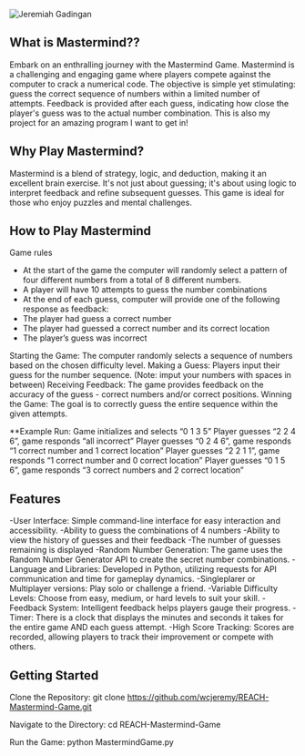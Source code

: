 ![Jeremiah Gadingan](https://github.com/wcjeremy/REACH-Mastermind-Game/assets/116251775/4b029c04-4792-4272-a575-68d559ad0ecd)



## What is Mastermind??
 
Embark on an enthralling journey with the Mastermind Game. Mastermind is a challenging and engaging game where players compete against the computer to crack a numerical code. The objective is simple yet stimulating: guess the correct sequence of numbers within a limited number of attempts. Feedback is provided after each guess, indicating how close the player's guess was to the actual number combination. This is also my project for an amazing program I want to get in!

## Why Play Mastermind?

Mastermind is a blend of strategy, logic, and deduction, making it an excellent brain exercise. It's not just about guessing; it's about using logic to interpret feedback and refine subsequent guesses. This game is ideal for those who enjoy puzzles and mental challenges.

## How to Play Mastermind 

Game rules
-	At the start of the game the computer will randomly select a pattern of four different numbers from a total of 8 different numbers.
-	A player will have 10 attempts to guess the number combinations
-	At the end of each guess, computer will provide one of the following response as feedback:
-	The player had guess a correct number
-	The player had guessed a correct number and its correct location
-	The player’s guess was incorrect

Starting the Game: The computer randomly selects a sequence of numbers based on the chosen difficulty level.
Making a Guess: Players input their guess for the number sequence. (Note: imput your numbers with spaces in between)
Receiving Feedback: The game provides feedback on the accuracy of the guess - correct numbers and/or correct positions.
Winning the Game: The goal is to correctly guess the entire sequence within the given attempts.

**Example Run:
Game initializes and selects “0 1 3 5”
Player guesses “2 2 4 6”, game responds “all incorrect”
Player guesses “0 2 4 6”, game responds “1 correct number and 1 correct location”
Player guesses “2 2 1 1”, game responds “1 correct number and 0 correct location”
Player guesses “0 1 5 6”, game responds “3 correct numbers and 2 correct location”


## Features

-User Interface: Simple command-line interface for easy interaction and accessibility.
 -Ability to guess the combinations of 4 numbers
 -Ability to view the history of guesses and their feedback
 -The number of guesses remaining is displayed
-Random Number Generation: The game uses the Random Number Generator API to create the secret number combinations.
-Language and Libraries: Developed in Python, utilizing requests for API communication and time for gameplay dynamics.
-Singleplarer or Multiplayer versions: Play solo or challenge a friend.
-Variable Difficulty Levels: Choose from easy, medium, or hard levels to suit your skill.
-Feedback System: Intelligent feedback helps players gauge their progress.
-Timer: There is a clock that displays the minutes and seconds it takes for the entire game AND each guess attempt.
-High Score Tracking: Scores are recorded, allowing players to track their improvement or compete with others.

## Getting Started
Clone the Repository: git clone https://github.com/wcjeremy/REACH-Mastermind-Game.git 

Navigate to the Directory: cd REACH-Mastermind-Game

Run the Game: python MastermindGame.py
